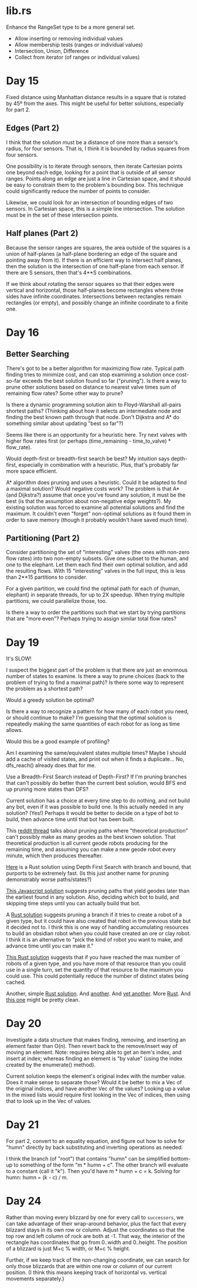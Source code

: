 # lib.rs
Enhance the RangeSet type to be a more general set.
* Allow inserting or removing individual values
* Allow membership tests (ranges or individual values)
* Intersection, Union, Difference
* Collect from iterator (of ranges or individual values)

# Day 15
Fixed distance using Manhattan distance results in a square that is rotated by 45º from the axes.  This might be useful for better solutions, especially for part 2.

## Edges (Part 2)
I think that the solution must be a distance of one more than a sensor's radius, for four sensors.  That is, I think it is bounded by radius squares from four sensors.

One possibility is to iterate through sensors, then iterate Cartesian points one beyond each edge, looking for a point that is outside of all sensor ranges.  Points along an edge are just a line in Cartesian space, and it should be easy to constrain them to the problem's bounding box.  This technique could significantly reduce the number of points to consider.

Likewise, we could look for an intersection of bounding edges of two sensors.  In Cartesian space, this is a simple line intersection.  The solution must be in the set of these intersection points.

## Half planes (Part 2)
Because the sensor ranges are squares, the area outside of the squares is a union of half-planes (a half-plane bordering an edge of the square and pointing away from it).  If there is an efficient way to intersect half planes, then the solution is the intersection of one half-plane from each sensor.  If there are S sensors, then that's 4**S combinations.

If we think about rotating the sensor squares so that their edges were vertical and horizontal, those half-planes become rectangles where three sides have infinite coordinates.  Intersections between rectangles remain rectangles (or empty), and possibly change an infinite coordinate to a finite one.

# Day 16
## Better Searching
There's got to be a better algorithm for maximizing flow rate.  Typical path finding tries to minimize cost, and can stop examining a solution once cost-so-far exceeds the best solution found so far ("pruning").  Is there a way to prune other solutions based on distance to nearest valve times sum of remaining flow rates?  Some other way to prune?

Is there a dynamic programming solution akin to Floyd-Warshall all-pairs shortest paths?  (Thinking about how it selects an intermediate node and finding the best known path through that node.  Don't Dijkstra and A* do something similar about updating "best so far"?)

Seems like there is an opportunity for a heuristic here.  Try next valves with higher flow rates first (or perhaps (time_remaining - time_to_valve) * flow_rate).

Would depth-first or breadth-first search be best?  My intuition says depth-first, especially in combination with a heuristic.  Plus, that's probably far more space efficient.

A* algorithm does pruning and uses a heuristic.  Could it be adapted to find a maximal solution?  Would negative costs work?  The problem is that A* (and Dijkstra?) assume that once you've found any solution, it must be the best (is that the assumption about non-negative edge weights?).  My existing solution was forced to examine all potential solutions and find the maximum.  It couldn't even "forget" non-optimal solutions as it found them in order to save memory (though it probably wouldn't have saved much time).

## Partitioning (Part 2)
Consider partitioning the set of "interesting" valves (the ones with non-zero flow rates) into two non-empty subsets.  Give one subset to the human, and one to the elephant.  Let them each find their own optimal solution, and add the resulting flows.  With 15 "interesting" valves in the full input, this is less than 2**15 partitions to consider.

For a given partition, we could find the optimal path for each of {human, elephant} in separate threads, for up to 2X speedup.  When trying multiple partitions, we could parallelize those, too.

Is there a way to order the partitions such that we start by trying partitions that are "more even"?  Perhaps trying to assign similar total flow rates?

# Day 19
It's SLOW!

I suspect the biggest part of the problem is that there are just an enormous number of states to examine.  Is there a way to prune choices (back to the problem of trying to find a maximal path)?  Is there some way to represent the problem as a shortest path?

Would a greedy solution be optimal?

Is there a way to recognize a pattern for how many of each robot you need, or should continue to make?  I'm guessing that the optimal solution is repeatedly making the same quantities of each robot for as long as time allows.

Would this be a good example of profiling?

Am I examining the same/equivalent states multiple times?  Maybe I should add a cache of visited states, and print out when it finds a duplicate...  No, dfs_reach() already does that for me.

Use a Breadth-First Search instead of Depth-First?  If I'm pruning branches that can't possibly do better than the current best solution, would BFS end up pruning more states than DFS?

Current solution has a choice at every time step to do nothing, and not build any bot, even if it was possible to build one.  Is this actually needed in any solution?  (Yes!)  Perhaps it would be better to decide on a type of bot to build, then advance time until that bot has been built.

This [reddit thread](https://www.reddit.com/r/adventofcode/comments/zpihwi/comment/j1vj08v/?utm_source=share&utm_medium=web2x&context=3) talks about pruning paths where "theoretical production" can't possibly make as many geodes as the best known solution.  That theoretical production is all current geode robots producing for the remaining time, and assuming you can make a new geode robot every minute, which then produces thereafter.

[Here](https://www.reddit.com/r/adventofcode/comments/zpihwi/comment/j1q5l05/?utm_source=share&utm_medium=web2x&context=3) is a Rust solution using Depth First Search with branch and bound, that purports to be extremely fast.  (Is this just another name for pruning demonstrably worse paths/states?)

[This Javascript solution](https://www.reddit.com/r/adventofcode/comments/zpihwi/comment/j15jpqn/?utm_source=share&utm_medium=web2x&context=3) suggests pruning paths that yield geodes later than the earliest found in any solution.  Also, deciding which bot to build, and skipping time steps until you can actually build that bot.

A [Rust solution](https://www.reddit.com/r/adventofcode/comments/zpihwi/comment/j0vvtdt/?utm_source=share&utm_medium=web2x&context=3) suggests pruning a branch if it tries to create a robot of a given type, but it could have also created that robot in the previous state but it decided not to.  I think this is one way of handling accumulating resources to build an obsidian robot when you could have created an ore or clay robot.  I think it is an alternative to "pick the kind of robot you want to make, and advance time until you can make it."

[This Rust solution](https://www.reddit.com/r/adventofcode/comments/zpihwi/comment/j0vigd6/?utm_source=share&utm_medium=web2x&context=3) suggests that if you have reached the max number of robots of a given type, and you have more of that resource than you could use in a single turn, set the quantity of that resource to the maximum you could use.  This could potentially reduce the number of distinct states being cached.

Another, simple [Rust solution](https://www.reddit.com/r/adventofcode/comments/zpihwi/comment/j0xaaxn/?utm_source=share&utm_medium=web2x&context=3).  And [another](https://www.reddit.com/r/adventofcode/comments/zpihwi/comment/j0wzy3k/?utm_source=share&utm_medium=web2x&context=3).  And [yet another](https://www.reddit.com/r/adventofcode/comments/zpihwi/comment/j0vvzgz/?utm_source=share&utm_medium=web2x&context=3).  More [Rust](https://www.reddit.com/r/adventofcode/comments/zpihwi/comment/j0vt06q/?utm_source=share&utm_medium=web2x&context=3).  And [this one](https://www.reddit.com/r/adventofcode/comments/zpihwi/comment/j0v1sul/?utm_source=share&utm_medium=web2x&context=3) might be pretty clean.

# Day 20
Investigate a data structure that makes finding, removing, and inserting an element faster than O(n).  Then revert back to the remove/insert way of moving an element.  Note: requires being able to get an item's index, and insert at index; whereas finding an element is "by value" (using the index created by the enumerate() method).

Current solution keeps the element's original index with the number value.  Does it make sense to separate those?  Would it be better to mix a Vec of the original indices, and have another Vec of the values?  Looking up a value in the mixed lists would require first looking in the Vec of indices, then using that to look up in the Vec of values.

# Day 21
For part 2, convert to an equality equation, and figure out how to solve for "humn" directly by back substituting and inverting operations as needed.

I think the branch (of "root") that contains "humn" can be simplified bottom-up to something of the form "m * humn + c".  The other branch will evaluate to a constant (call it "k").  Then you'd have m * humn + c = k.  Solving for humn: humn = (k - c) / m.

# Day 24
Rather than moving every blizzard by one for every call to `successors`, we can take advantage of their wrap-around behavior, plus the fact that every blizzard stays in its own row or column.  Adjust the coordinates so that the top row and left column of rock are both at -1.  That way, the interior of the rectangle has coordinates that go from 0..width and 0..height.  The position of a blizzard is just M+c % width, or M+c % height.

Further, if we keep track of the non-changing coordinate, we can search for only those blizzards that are within one row or column of our current position.  (I think this means keeping track of horizontal vs. vertical movements separately.)
